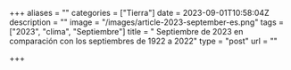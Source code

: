 +++
aliases = ""
categories = ["Tierra"]
date = 2023-09-01T10:58:04Z
description = ""
image = "/images/article-2023-september-es.png"
tags = ["2023", "clima", "Septiembre"]
title = " Septiembre de 2023 en comparación con los septiembres de 1922 a 2022"
type = "post"
url = ""

+++
